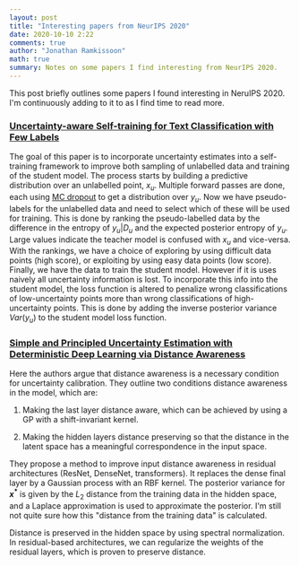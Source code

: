 ```yaml
---
layout: post
title: "Interesting papers from NeurIPS 2020"
date: 2020-10-10 2:22
comments: true
author: "Jonathan Ramkissoon"
math: true
summary: Notes on some papers I find interesting from NeurIPS 2020.
---
```


<!-- ### Questions to answer:
- What is the goal of the paper? What problem are they trying to solve
- What assumptions do they make?
- How do they go about doing it?
- No math / very little math. Meant to just get your foot wet. -->

This post briefly outlines some papers I found interesting in NeruIPS 2020. I'm continuously adding to it to as I find time to read more.


### [Uncertainty-aware Self-training for Text Classification with Few Labels](https://arxiv.org/pdf/2006.15315.pdf)

The goal of this paper is to incorporate uncertainty estimates into a self-training framework to improve both sampling of unlabelled data and training of the student model.
The process starts by building a predictive distribution over an unlabelled point, $x_u$. Multiple forward passes are done, each using [MC dropout](https://arxiv.org/pdf/1506.02142.pdf) to get a distribution over $y_u$.
Now we have pseudo-labels for the unlabelled data and need to select which of these will be used for training. This is done by ranking the pseudo-labelled data by the difference in the entropy of $y_u | D_u$ and the expected posterior entropy of $y_u$. Large values indicate the teacher model is confused with $x_u$ and vice-versa. With the rankings, we have a choice of exploring by using difficult data points (high score), or exploiting by using easy data points (low score).
Finally, we have the data to train the student model. However if it is uses naively all uncertainty information is lost. To incorporate this info into the student model, the loss function is altered to penalize wrong classifications of low-uncertainty points more than wrong classifications of high-uncertainty points. This is done by adding the inverse posterior variance $Var(y_u)$ to the student model loss function.


### [Simple and Principled Uncertainty Estimation with Deterministic Deep Learning via Distance Awareness](https://arxiv.org/abs/2006.10108)

Here the authors argue that distance awareness is a necessary condition for uncertainty calibration. They outline two conditions distance awareness in the model, which are:

1) Making the last layer distance aware, which can be achieved by using a GP with a shift-invariant kernel.  

2) Making the hidden layers distance preserving so that the distance in the latent space has a meaningful correspondence in the input space.

They propose a method to improve input distance awareness in residual architectures (ResNet, DenseNet, transformers). It replaces the dense final layer by a Gaussian process with an RBF kernel. The posterior variance for **$x^*$** is given by the $L_2$ distance from the training data in the hidden space, and a Laplace approximation is used to approximate the posterior. I'm still not quite sure how this "distance from the training data" is calculated.

Distance is preserved in the hidden space by using spectral normalization. In residual-based architectures, we can regularize the weights of the residual layers, which is proven to preserve distance.


<!-- ### [Energy Based Out-of-Distribution Detection](https://arxiv.org/pdf/2010.03759.pdf) -->

<!--
### [ClusTR: Clustering Training for Robustness](https://arxiv.org/abs/2006.07682)


### [Bayesian Deep Ensembles via the Neural Tangent Kernel](https://arxiv.org/abs/2007.05864) -->
